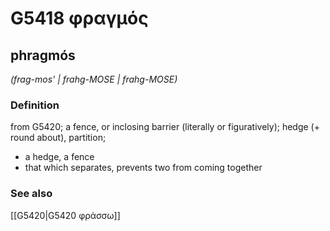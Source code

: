 # G5418 φραγμός

## phragmós

_(frag-mos' | frahg-MOSE | frahg-MOSE)_

### Definition

from G5420; a fence, or inclosing barrier (literally or figuratively); hedge (+ round about), partition; 

- a hedge, a fence
- that which separates, prevents two from coming together

### See also

[[G5420|G5420 φράσσω]]
